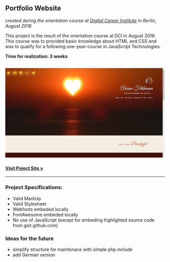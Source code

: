 ## Portfolio Website
*created during the orientation course at [Digital Career Institute](https://digitalcareerinstitute.org/) in Berlin, August 2018*

This project is the result of the orientation course at DCI in August 2018. This course was to provided basic knowledge about HTML and CSS and was to qualify for a following one-year-course in JavaScript Technologies.

**Time for realization: 3 weeks**

![My image](https://raw.githubusercontent.com/FeliOdras/DCI-Mat15-orientation-course/master/Screenshot.png)
---
#### **[Visit Poject Site &raquo;](http://me.odras.de/)**
---

### Project Specifications:
- Valid MarkUp
- Valid Stylesheet
- Webfonts embeded locally
- FontAwesome embeded locally
- No use of JavaScript (except for embeding highlighted source code from gist.github.com)

### Ideas for the future
- simplify structure for maintenace with simple php include
- add German version
